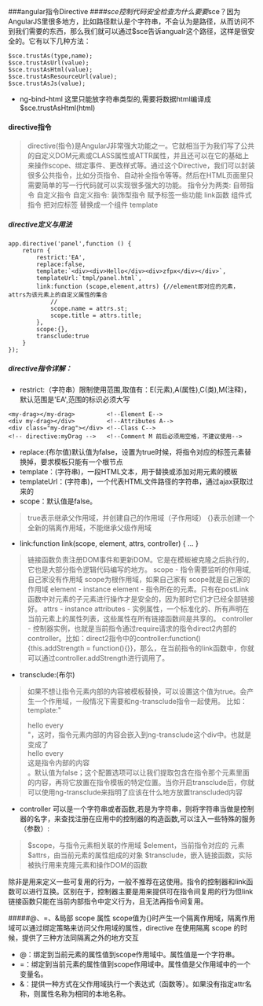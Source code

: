 ###angular指令Directive
####$sce控制代码安全检查
为什么要要$sce？因为AngularJS里很多地方，比如路径默认是个字符串，不会认为是路径，从而访问不到我们需要的东西，那么我们就可以通过$sce告诉angualr这个路径，这样是很安全的。它有以下几种方法：
```
$sce.trustAs(type,name);
$sce.trustAsUrl(value);
$sce.trustAsHtml(value);
$sce.trustAsResourceUrl(value);
$sce.trustAsJs(value);
```
- ng-bind-html  这里只能放字符串类型的,需要将数据html编译成$sce.trustAsHtml(html)


#### directive指令
>directive(指令)是AngularJ非常强大功能之一。它就相当于为我们写了公共的自定义DOM元素或CLASS属性或ATTR属性，并且还可以在它的基础上来操作scope、绑定事件、更改样式等。通过这个Directive，我们可以封装很多公共指令，比如分页指令、自动补全指令等等。然后在HTML页面里只需要简单的写一行代码就可以实现很多强大的功能。
指令分为两类: 自带指令  自定义指令
自定义指令:
    装饰型指令 赋予标签一些功能  link函数
    组件式指令 把对应标签 替换成一个组件 template

##### directive定义与用法
```    
app.directive('panel',function () {
    return {
        restrict:'EA',   
        replace:false,
        template:`<div><div>Hello</div><div>zfpx</div></div>`,
        templateUrl:`tmpl/panel.html`,   
        link:function (scope,element,attrs) {//element即对应的元素，attrs为该元素上的自定义属性的集合
            //
            scope.name = attrs.st;
            scope.title = attrs.title;
        },
        scope:{}, 
        transclude:true
    }
});
```

##### directive指令详解：
- restrict:（字符串）限制使用范围,取值有：E(元素),A(属性),C(类),M(注释)，默认范围是'EA',范围的标识必须大写
```
<my-drag></my-drag>         <!--Element E-->
<div my-drag></div>         <!--Attributes A-->
<div class="my-drag"></div> <!--Class C-->
<!-- directive:myDrag -->   <!--Comment M 前后必须用空格，不建议使用-->
```
- replace:(布尔值)默认值为false，设置为true时候，将指令对应的标签元素替换掉，要求模板只能有一个根节点
- template：(字符串)，一段HTML文本，用于替换或添加对用元素的模板
- templateUrl：(字符串)，一个代表HTML文件路径的字符串，通过ajax获取过来的
- scope：默认值是false。
>true表示继承父作用域，并创建自己的作用域（子作用域）
{}表示创建一个全新的隔离作用域，不能继承父级作用域
- link:function link(scope, element, attrs, controller) { ... }
>链接函数负责注册DOM事件和更新DOM。它是在模板被克隆之后执行的，它也是大部分指令逻辑代码编写的地方。
  scope - 指令需要监听的作用域,自己家没有作用域 scope为根作用域，如果自己家有 scope就是自己家的作用域
  element - instance element - 指令所在的元素。只有在postLink函数中对元素的子元素进行操作才是安全的，因为那时它们才已经全部链接好。
  attrs - instance attributes - 实例属性，一个标准化的、所有声明在当前元素上的属性列表，这些属性在所有链接函数间是共享的。
  controller - 控制器实例，也就是当前指令通过require请求的指令direct2内部的controller。比如：direct2指令中的controller:function(){this.addStrength = function(){}}，那么，在当前指令的link函数中，你就可以通过controller.addStrength进行调用了。
- transclude:(布尔)
>如果不想让指令元素内部的内容被模板替换，可以设置这个值为true。会产生一个作用域，一般情况下需要和ng-transclude指令一起使用。 比如：template:"<div>hello every <div ng-transclude></div></div>"，这时，指令元素内部的内容会嵌入到ng-transclude这个div中。也就是变成了<div>hello every <div>这是指令内部的内容</div></div>。默认值为false；这个配置选项可以让我们提取包含在指令那个元素里面的内容，再将它放置在指令模板的特定位置。当你开启transclude后，你就可以使用ng-transclude来指明了应该在什么地方放置transcluded内容
- controller
可以是一个字符串或者函数,若是为字符串，则将字符串当做是控制器的名字，来查找注册在应用中的控制器的构造函数,可以注入一些特殊的服务（参数）:
>$scope，与指令元素相关联的作用域
>$element，当前指令对应的 元素
>$attrs，由当前元素的属性组成的对象
>$transclude，嵌入链接函数，实际被执行用来克隆元素和操作DOM的函数

除非是用来定义一些可复用的行为，一般不推荐在这使用。指令的控制器和link函数可以进行互换。区别在于，控制器主要是用来提供可在指令间复用的行为但link链接函数只能在当前内部指令中定义行为，且无法再指令间复用。

#####@、=、&局部 scope 属性
scope值为{}时产生一个隔离作用域，隔离作用域可以通过绑定策略来访问父作用域的属性，directive 在使用隔离 scope 的时候，提供了三种方法同隔离之外的地方交互
- @：绑定到当前元素的属性值到scope作用域中。属性值是一个字符串。
- =：绑定到当前元素的属性值到scope作用域中。属性值是父作用域中的一个变量名。
- &：提供一种方式在父作用域执行一个表达式（函数等）。如果没有指定attr名称，则属性名称为相同的本地名称。